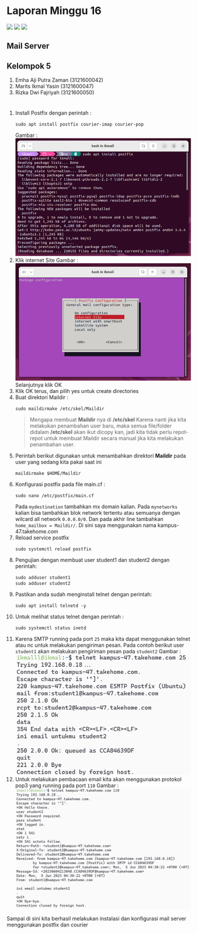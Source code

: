 # Laporan Minggu 16
![](https://img.shields.io/badge/GitHub-100000?style=for-the-badge&logo=github&logoColor=white)
![](https://img.shields.io/badge/Ubuntu-E95420?style=for-the-badge&logo=ubuntu&logoColor=white)
![](https://img.shields.io/badge/VirtualBox-21416b?style=for-the-badge&logo=VirtualBox&logoColor=white)


## Mail Server

## Kelompok 5
1. Emha Aji Putra Zaman (3121600042)
2. Marits Ikmal Yasin (3121600047)
3. Rizka Dwi Fajriyah (3121600050)

#
1. Install Postfix dengan perintah :
   ```
   sudo apt install postfix courier-imap courier-pop
   ```
   Gambar : <br>
   ![](image/install-postfix.PNG)
2. Klik internet Site
   Gambar : <br>
   ![](image/postfix-internet-site.PNG)
   <br>
   Selanjutnya klik OK
3. Klik OK terus, dan pilih yes untuk create directories
4. Buat direktori Maildir :
   ```
   sudo maildirmake /etc/skel/Maildir
   ```
   > Mengapa membuat **Maildir** nya di **/etc/skel** Karena nanti jika kita melakukan penambahan user baru, maka semua file/folder didalam **/etc/skel** akan ikut dicopy kan, jadi kita tidak perlu repot-repot untuk membuat Maildir secara manual jika kita melakukan penambahan user.
5. Perintah berikut digunakan untuk menambahkan direktori **Maildir** pada user yang sedang kita pakai saat ini
   ```
   maildirmake $HOME/Maildir
   ```
6. Konfigurasi postfix pada file main.cf :
   ```
   sudo nano /etc/postfix/main.cf
   ```
   Pada `mydestination` tambahkan mx domain kalian. Pada `mynetworks` kalian bisa tambahkan blok network tertentu atau semuanya dengan wilcard all network `0.0.0.0/0`. Dan pada akhir line tambahkan `home_mailbox = Maildir/`. Di sini saya menggunakan nama kampus-47.takehome.com
7. Reload service postfix
   ```
   sudo systemctl reload postfix
   ```
8. Pengujian dengan membuat user student1 dan student2 dengan perintah:
   ```
   sudo adduser student1
   sudo adduser student2
   ```
9.  Pastikan anda sudah menginstall telnet dengan perintah:
    ```
    sudo apt install telnetd -y
    ```
10. Untuk melihat status telnet dengan perintah :
      ```
      sudo systemctl status inetd
      ```
11. Karena SMTP running pada port `25` maka kita dapat menggunakan telnet atau nc untuk melakukan pengiriman pesan. Pada contoh berikut user `student1` akan melakukan pengiriman pesan pada `student2`
   Gambar : <br>
   ![](image/smtp.PNG)
12. Untuk melakukan pembacaan email kita akan menggunakan protokol pop3 yang running pada port `110`
    Gambar : <br>
   ![](image/pop3.PNG)

Sampai di sini kita berhasil melakukan instalasi dan konfigurasi mail server menggunakan postfix dan courier
   
   

